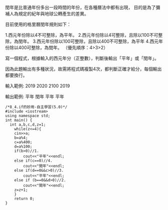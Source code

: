 閏年是比普通年份多出一段時間的年份，在各種曆法中都有出現，
目的是為了彌補人為規定的紀年與地球公轉產生的差異。

目前使用的格里曆閏年規則如下：

1.西元年份除以4不可整除，為平年。
2.西元年份除以4可整除，且除以100不可整除，為閏年。
3.西元年份除以100可整除，且除以400不可整除，為平年
4.西元年份除以400可整除，為閏年。
（優先順序：4>3>2）

寫一個程式，根據輸入的西元年分（正整數），判斷後輸出「平年」或「閏年」。

因為此題輸出有多種狀況，故需將程式碼複製4次，都判斷正確才給分，每個輸出都要換行。

輸入範例:
2019
2020
2100
2019

輸出範例:
平年
閏年
平年
平年
```
/*8_4.if的妙用-自主學習(5.0)*/
#include <iostream>     
using namespace std; 
int main() { 
  int a,b,c,d,z=1;
    while(z<=4){
    cin>>a;
    b=a%4;
    c=a%400;
    d=a%100;    
    if(b>0)//1.
        cout<<"平年"<<endl; 
    else if(c==0)//4.
        cout<<"閏年"<<endl;
    else if(d==0&&c>0)//3.
        cout<<"平年"<<endl;
    else if (b==0&&d>0)//2.
        cout<<"閏年"<<endl;
    z=z+1;
    }
    return 0; 
}
```
